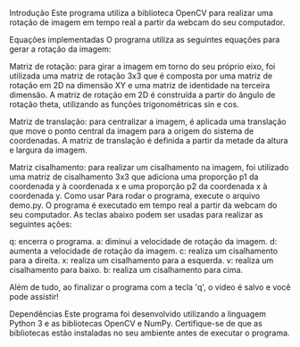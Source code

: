 Introdução
Este programa utiliza a biblioteca OpenCV para realizar uma rotação de imagem em tempo real a partir da webcam do seu computador.

Equações implementadas
O programa utiliza as seguintes equações para gerar a rotação da imagem:

Matriz de rotação: para girar a imagem em torno do seu próprio eixo, foi utilizada uma matriz de rotação 3x3 que é composta por uma matriz de rotação em 2D na dimensão XY e uma matriz de identidade na terceira dimensão. A matriz de rotação em 2D é construída a partir do ângulo de rotação theta, utilizando as funções trigonométricas sin e cos.

Matriz de translação: para centralizar a imagem, é aplicada uma translação que move o ponto central da imagem para a origem do sistema de coordenadas. A matriz de translação é definida a partir da metade da altura e largura da imagem.

Matriz cisalhamento: para realizar um cisalhamento na imagem, foi utilizado uma matriz de cisalhamento 3x3 que adiciona uma proporção p1 da coordenada y à coordenada x e uma proporção p2 da coordenada x à coordenada y.
Como usar
Para rodar o programa, execute o arquivo demo.py. O programa é executado em tempo real a partir da webcam do seu computador. As teclas abaixo podem ser usadas para realizar as seguintes ações:

q: encerra o programa.
a: diminui a velocidade de rotação da imagem.
d: aumenta a velocidade de rotação da imagem.
c: realiza um cisalhamento para a direita.
x: realiza um cisalhamento para a esquerda.
v: realiza um cisalhamento para baixo.
b: realiza um cisalhamento para cima.

Além de tudo, ao finalizar o programa com a tecla 'q', o video é salvo e você pode assistir!

Dependências
Este programa foi desenvolvido utilizando a linguagem Python 3 e as bibliotecas OpenCV e NumPy. Certifique-se de que as bibliotecas estão instaladas no seu ambiente antes de executar o programa.